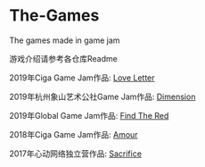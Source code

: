 # The-Games
The games made in game jam

游戏介绍请参考各仓库Readme

2019年Ciga Game Jam作品: [Love Letter](https://prinnyandhisfriends.github.io/LoveLetter/)

2019年杭州象山艺术公社Game Jam作品: [Dimension](https://prinnyandhisfriends.github.io/Dimension/)

2019年Global Game Jam作品: [Find The Red](https://prinnyandhisfriends.github.io/FindTheRed/)

2018年Ciga Game Jam作品: [Amour](https://prinnyandhisfriends.github.io/Amour/)

2017年心动网络独立营作品: [Sacrifice](https://prinnyandhisfriends.github.io/Sacrifice/)
